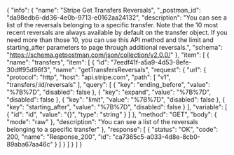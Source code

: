 {
  "info": {
    "name": "Stripe Get Transfers  Reversals",
    "_postman_id": "da98edb6-dd36-4e0b-9713-e0162aa24132",
    "description": "You can see a list of the reversals belonging to a specific transfer. Note that the 10 most recent reversals are always available by default on the transfer object. If you need more than those 10, you can use this API method and the limit and starting_after parameters to page through additional reversals.",
    "schema": "https://schema.getpostman.com/json/collection/v2.0.0/"
  },
  "item": [
    {
      "name": "transfers",
      "item": [
        {
          "id": "7eedf41f-a5a9-4d53-8efe-30dff95d96f3",
          "name": "getTransfersReversals",
          "request": {
            "url": {
              "protocol": "http",
              "host": "api.stripe.com",
              "path": [
                "v1",
                "transfers/:id/reversals"
              ],
              "query": [
                {
                  "key": "ending_before",
                  "value": "%7B%7D",
                  "disabled": false
                },
                {
                  "key": "expand",
                  "value": "%7B%7D",
                  "disabled": false
                },
                {
                  "key": "limit",
                  "value": "%7B%7D",
                  "disabled": false
                },
                {
                  "key": "starting_after",
                  "value": "%7B%7D",
                  "disabled": false
                }
              ],
              "variable": [
                {
                  "id": "id",
                  "value": "{}",
                  "type": "string"
                }
              ]
            },
            "method": "GET",
            "body": {
              "mode": "raw"
            },
            "description": "You can see a list of the reversals belonging to a specific transfer"
          },
          "response": [
            {
              "status": "OK",
              "code": 200,
              "name": "Response_200",
              "id": "ca7365c5-a033-4d8e-8cb0-89aba67aa46c"
            }
          ]
        }
      ]
    }
  ]
}